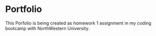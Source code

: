 # Portfolio
This Porfolio is being created as homework 1 assignment in my coding bootcamp with NorthWestern University.
